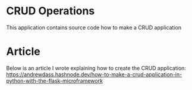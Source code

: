 # CRUD Operations
This application contains source code how to make a CRUD application

# Article
Below is an article I wrote explaining how to create the CRUD application: <br>
https://andrewdass.hashnode.dev/how-to-make-a-crud-application-in-python-with-the-flask-microframework
